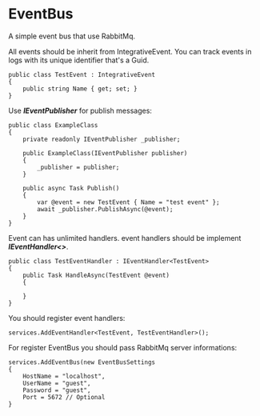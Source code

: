 # EventBus
A simple event bus that use RabbitMq.

All events should be inherit from IntegrativeEvent. You can track events in logs with its unique identifier that's a Guid.
```
public class TestEvent : IntegrativeEvent
{
	public string Name { get; set; }
}
```
Use ***IEventPublisher*** for publish messages:
```
public class ExampleClass
{
	private readonly IEventPublisher _publisher;

	public ExampleClass(IEventPublisher publisher)
	{
		_publisher = publisher;
	}

	public async Task Publish()
	{
		var @event = new TestEvent { Name = "test event" };
		await _publisher.PublishAsync(@event);
	}
}
```
Event can has unlimited handlers. event handlers should be implement ***IEventHandler<>***.
```
public class TestEventHandler : IEventHandler<TestEvent>
{
	public Task HandleAsync(TestEvent @event)
	{
		
	}
}
```
You should register event handlers:
```
services.AddEventHandler<TestEvent, TestEventHandler>();
```
For register EventBus you should pass RabbitMq server informations:
```
services.AddEventBus(new EventBusSettings
{
	HostName = "localhost",
	UserName = "guest",
	Password = "guest",
	Port = 5672 // Optional
}
```
